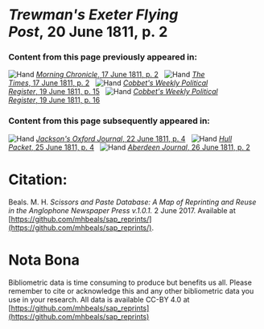 # *Trewman's Exeter Flying Post*, 20 June 1811, p. 2  
  
### Content from this page previously appeared in:  
![Hand](http://scissorsandpaste.net/wp-content/uploads/2017/06/smallhandpointer.png) [*Morning Chronicle*, 17 June 1811, p. 2](https://mhbeals.github.io/sap_html/Morning-Chronicle/Morning-Chronicle-17-June-1811-p-2)  
![Hand](http://scissorsandpaste.net/wp-content/uploads/2017/06/smallhandpointer.png) [*The Times*, 17 June 1811, p. 2](https://mhbeals.github.io/sap_html/The-Times/The-Times-17-June-1811-p-2)  
![Hand](http://scissorsandpaste.net/wp-content/uploads/2017/06/smallhandpointer.png) [*Cobbet's Weekly Political Register*, 19 June 1811, p. 15](https://mhbeals.github.io/sap_html/Cobbet's-Weekly-Political-Register/Cobbet's-Weekly-Political-Register-19-June-1811-p-15)  
![Hand](http://scissorsandpaste.net/wp-content/uploads/2017/06/smallhandpointer.png) [*Cobbet's Weekly Political Register*, 19 June 1811, p. 16](https://mhbeals.github.io/sap_html/Cobbet's-Weekly-Political-Register/Cobbet's-Weekly-Political-Register-19-June-1811-p-16)  
  
### Content from this page subsequently appeared in:  
![Hand](http://scissorsandpaste.net/wp-content/uploads/2017/06/smallhandpointer.png) [*Jackson's Oxford Journal*, 22 June 1811, p. 4](https://mhbeals.github.io/sap_html/Jackson's-Oxford-Journal/Jackson's-Oxford-Journal-22-June-1811-p-4)  
![Hand](http://scissorsandpaste.net/wp-content/uploads/2017/06/smallhandpointer.png) [*Hull Packet*, 25 June 1811, p. 4](https://mhbeals.github.io/sap_html/Hull-Packet/Hull-Packet-25-June-1811-p-4)  
![Hand](http://scissorsandpaste.net/wp-content/uploads/2017/06/smallhandpointer.png) [*Aberdeen Journal*, 26 June 1811, p. 2](https://mhbeals.github.io/sap_html/Aberdeen-Journal/Aberdeen-Journal-26-June-1811-p-2)  


# Citation: 

Beals. M. H. *Scissors and Paste Database: A Map of Reprinting and Reuse in the Anglophone Newspaper Press v.1.0.1.* 2 June 2017. Available at [https://github.com/mhbeals/sap_reprints/](https://github.com/mhbeals/sap_reprints/). 

# Nota Bona

Bibliometric data is time consuming to produce but benefits us all. Please remember to cite or acknowledge this and any other bibliometric data you use in your research. All data is available CC-BY 4.0 at [https://github.com/mhbeals/sap_reprints](https://github.com/mhbeals/sap_reprints)